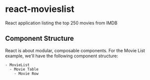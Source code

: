# react-movieslist
React application listing the top 250 movies from IMDB

## Component Structure
React is about modular, composable components. For the Movie List example, we'll have the following component structure:
```
- MovieList
  - Movie Table
    - Movie Row
```
